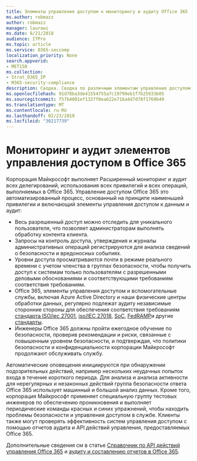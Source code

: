```yaml
---
title: Элементы управления доступом к мониторингу и аудиту Office 365
ms.author: robmazz
author: robmazz
manager: laurawi
ms.date: 8/21/2018
audience: ITPro
ms.topic: article
ms.service: O365-seccomp
localization_priority: None
search.appverid:
- MET150
ms.collection:
- Strat_O365_IP
- M365-security-compliance
description: Сводка. Сводка по различным элементам управления доступом к мониторингу и аудиту, доступным в Office 365.
ms.openlocfilehash: 91d78ba3de41554755a7c19799eb1f7b25933b05
ms.sourcegitcommit: f57b4001ef1327f0ea622e716a4d7d78f1769b49
ms.translationtype: MT
ms.contentlocale: ru-RU
ms.lasthandoff: 02/23/2019
ms.locfileid: "30217739"
---
```

# <a name="monitoring-and-auditing-access-controls-in-office-365"></a>Мониторинг и аудит элементов управления доступом в Office 365

Корпорация Майкрософт выполняет Расширенный мониторинг и аудит всех делегирований, использования всех привилегий и всех операций, выполняемых в Office 365. Управление доступом Office 365 это автоматизированный процесс, основанный на принципе наименьшей привилегии и включающий элементы управления доступом к данным и аудит:
- Весь разрешенный доступ можно отследить для уникального пользователя, что позволяет администраторам выполнять обработку контента клиента.
- Запросы на контроль доступа, утверждения и журналы административных операций регистрируются для анализа сведений о безопасности и вредоносных событиях.
- Уровни доступа просматриваются почти в режиме реального времени с учетом членства в группах безопасности, чтобы получить доступ к системам только пользователям с разрешенными деловыми обоснованиями и соответствующими требованиям соответствия требованиям.
- Office 365, элементы управления доступом и вспомогательные службы, включая Azure Active Directory и наши физические центры обработки данных, регулярно подлежат аудиту независимые сторонние стороны для обеспечения соответствия требованиям [стандарта ISO/iec 27001](https://www.microsoft.com/en-us/TrustCenter/Compliance/iso-iec-27001), [iso/IEC 27018](https://www.microsoft.com/en-us/TrustCenter/Compliance/iso-iec-27018), [SoC](https://www.microsoft.com/en-us/TrustCenter/Compliance/SOC), [FedRAMP](https://www.microsoft.com/en-us/TrustCenter/Compliance/FedRAMP)и другие [стандарты](https://www.microsoft.com/en-us/TrustCenter/Compliance?service=Office#Icons).
- Инженеры Office 365 должны пройти ежегодное обучение по безопасности, проверив рекомендации и риски, связанные с повышенным уровнем безопасности, и подтверждая, что политики безопасности и конфиденциальности корпорации Майкрософт продолжают обслуживать службу.

Автоматические оповещения инициируются при обнаружении подозрительных действий, например нескольких неудачных попыток входа в течение короткого периода. Для анализа и анализа активности для нерегулярных и незаконных действий группа безопасности ответа Office 365 использует машинный и большой анализ данных. Кроме того, корпорация Майкрософт применяет специальную группу тестовых инженеров по обеспечению проникновения и выполняет периодические команды красных и синих упражнений, чтобы находить проблемы безопасности и управления доступом в службе. Клиенты также могут проверять эффективность систем управления доступом с помощью отчетов аудита и API действий управления, предоставляемых Office 365. 

Дополнительные сведения см в статье [Справочник по API действий управления Office 365](https://msdn.microsoft.com/en-us/library/office/mt227394.aspx) и [аудиту и составлению отчетов в Office 365](office-365-auditing-and-reporting-overview.md).
